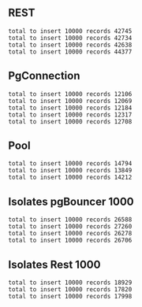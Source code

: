 ## REST
```
total to insert 10000 records 42745
total to insert 10000 records 42734
total to insert 10000 records 42638
total to insert 10000 records 44377
```

## PgConnection
```
total to insert 10000 records 12106
total to insert 10000 records 12069
total to insert 10000 records 12184
total to insert 10000 records 12317
total to insert 10000 records 12708
```

## Pool
```
total to insert 10000 records 14794
total to insert 10000 records 13849
total to insert 10000 records 14212
```

## Isolates pgBouncer 1000
```
total to insert 10000 records 26588
total to insert 10000 records 27260
total to insert 10000 records 26278
total to insert 10000 records 26706
```

## Isolates Rest 1000
```
total to insert 10000 records 18929
total to insert 10000 records 17820
total to insert 10000 records 17998
```